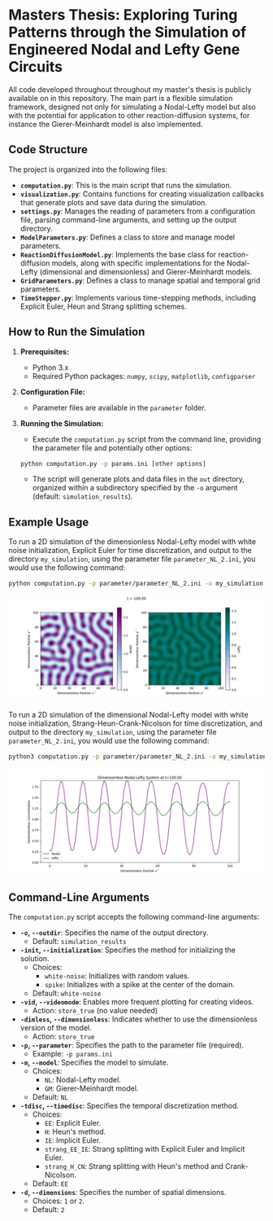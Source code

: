 # Masters Thesis: Exploring Turing Patterns through the Simulation of Engineered Nodal and Lefty Gene Circuits

All code developed throughout throughout my master's thesis is publicly available on in this repository. 
The main part is a flexible simulation framework, designed not only for simulating a Nodal-Lefty model but also with the potential for application to other reaction-diffusion systems, for instance the Gierer-Meinhardt model is also implemented.

## Code Structure

The project is organized into the following files:

-   **`computation.py`**: This is the main script that runs the simulation.
-   **`visualization.py`**: Contains functions for creating visualization callbacks that generate plots and save data during the simulation.
-   **`settings.py`**: Manages the reading of parameters from a configuration file, parsing command-line arguments, and setting up the output directory.
-   **`ModelParameters.py`**: Defines a class to store and manage model parameters.
-   **`ReactionDiffusionModel.py`**: Implements the base class for reaction-diffusion models, along with specific implementations for the Nodal-Lefty (dimensional and dimensionless) and Gierer-Meinhardt models.
-   **`GridParameters.py`**: Defines a class to manage spatial and temporal grid parameters.
-   **`TimeStepper.py`**: Implements various time-stepping methods, including Explicit Euler, Heun and Strang splitting schemes.

## How to Run the Simulation

1. **Prerequisites:**
    -   Python 3.x
    -   Required Python packages: `numpy`, `scipy`, `matplotlib`, `configparser`

2. **Configuration File:**
    -   Parameter files are available in the `parameter` folder.

3. **Running the Simulation:**
    -   Execute the `computation.py` script from the command line, providing the parameter file and potentially other options:

    ```bash
    python computation.py -p params.ini [other options]
    ```

    -   The script will generate plots and data files in the `out` directory, organized within a subdirectory specified by the `-o` argument (default: `simulation_results`).

## Example Usage

To run a 2D simulation of the dimensionless Nodal-Lefty model with white noise initialization, Explicit Euler for time discretization, and output to the directory `my_simulation`, using the parameter file `parameter_NL_2.ini`, you would use the following command:

```bash
python computation.py -p parameter/parameter_NL_2.ini -o my_simulation -init white-noise -m NL -tdisc EE -d 2 --dimensionless --videomode
```

![Simulation Result:](figures/example_2d.png)

To run a 2D simulation of the dimensional Nodal-Lefty model with white noise initialization, Strang-Heun-Crank-Nicolson for time discretization, and output to the directory `my_simulation`, using the parameter file `parameter_NL_2.ini`, you would use the following command:

```bash
python3 computation.py -p parameter/parameter_NL_2.ini -o my_simulation -init white-noise -m NL -tdisc strang_H_CN -d 1 --dimensionless --videomode
```

![Simulation Result:](figures/example_1d.png)

## Command-Line Arguments

The `computation.py` script accepts the following command-line arguments:

-   **`-o`, `--outdir`**: Specifies the name of the output directory.
    -   Default: `simulation_results`
-   **`-init`, `--initialization`**: Specifies the method for initializing the solution.
    -   Choices:
        -   `white-noise`: Initializes with random values.
        -   `spike`: Initializes with a spike at the center of the domain.
    -   Default: `white-noise`
-   **`-vid`, `--videomode`**: Enables more frequent plotting for creating videos.
    -   Action: `store_true` (no value needed)
-   **`-dimless`, `--dimensionless`**: Indicates whether to use the dimensionless version of the model.
    -   Action: `store_true`
-   **`-p`, `--parameter`**: Specifies the path to the parameter file (required).
    -   Example: `-p params.ini`
-   **`-m`, `--model`**: Specifies the model to simulate.
    -   Choices:
        -   `NL`: Nodal-Lefty model.
        -   `GM`: Gierer-Meinhardt model.
    -   Default: `NL`
-   **`-tdisc`, `--timedisc`**: Specifies the temporal discretization method.
    -   Choices:
        -   `EE`: Explicit Euler.
        -   `H`: Heun's method.
        -   `IE`: Implicit Euler.
        -   `strang_EE_IE`: Strang splitting with Explicit Euler and Implicit Euler.
        -   `strang_H_CN`: Strang splitting with Heun's method and Crank-Nicolson.
    -   Default: `EE`
-   **`-d`, `--dimensions`**: Specifies the number of spatial dimensions.
    -   Choices: `1` or `2`.
    -   Default: `2`
